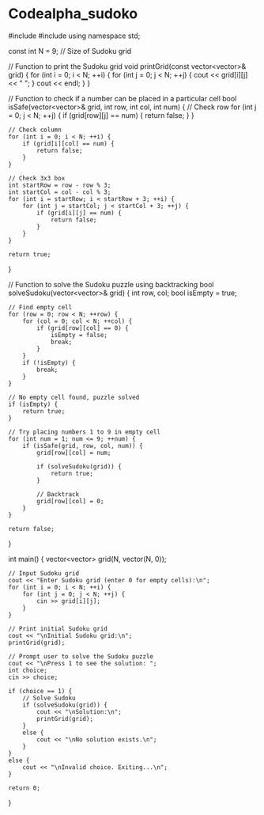 # Codealpha_sudoko


#include <iostream>
#include <vector>
using namespace std;

const int N = 9; // Size of Sudoku grid

// Function to print the Sudoku grid
void printGrid(const vector<vector<int>>& grid) {
    for (int i = 0; i < N; ++i) {
        for (int j = 0; j < N; ++j) {
            cout << grid[i][j] << " ";
        }
        cout << endl;
    }
}

// Function to check if a number can be placed in a particular cell
bool isSafe(vector<vector<int>>& grid, int row, int col, int num) {
    // Check row
    for (int j = 0; j < N; ++j) {
        if (grid[row][j] == num) {
            return false;
        }
    }

    // Check column
    for (int i = 0; i < N; ++i) {
        if (grid[i][col] == num) {
            return false;
        }
    }

    // Check 3x3 box
    int startRow = row - row % 3;
    int startCol = col - col % 3;
    for (int i = startRow; i < startRow + 3; ++i) {
        for (int j = startCol; j < startCol + 3; ++j) {
            if (grid[i][j] == num) {
                return false;
            }
        }
    }

    return true;
}

// Function to solve the Sudoku puzzle using backtracking
bool solveSudoku(vector<vector<int>>& grid) {
    int row, col;
    bool isEmpty = true;

    // Find empty cell
    for (row = 0; row < N; ++row) {
        for (col = 0; col < N; ++col) {
            if (grid[row][col] == 0) {
                isEmpty = false;
                break;
            }
        }
        if (!isEmpty) {
            break;
        }
    }

    // No empty cell found, puzzle solved
    if (isEmpty) {
        return true;
    }

    // Try placing numbers 1 to 9 in empty cell
    for (int num = 1; num <= 9; ++num) {
        if (isSafe(grid, row, col, num)) {
            grid[row][col] = num;

            if (solveSudoku(grid)) {
                return true;
            }

            // Backtrack
            grid[row][col] = 0;
        }
    }

    return false;
}

int main() {
    vector<vector<int>> grid(N, vector<int>(N, 0));

    // Input Sudoku grid
    cout << "Enter Sudoku grid (enter 0 for empty cells):\n";
    for (int i = 0; i < N; ++i) {
        for (int j = 0; j < N; ++j) {
            cin >> grid[i][j];
        }
    }

    // Print initial Sudoku grid
    cout << "\nInitial Sudoku grid:\n";
    printGrid(grid);

    // Prompt user to solve the Sudoku puzzle
    cout << "\nPress 1 to see the solution: ";
    int choice;
    cin >> choice;

    if (choice == 1) {
        // Solve Sudoku
        if (solveSudoku(grid)) {
            cout << "\nSolution:\n";
            printGrid(grid);
        }
        else {
            cout << "\nNo solution exists.\n";
        }
    }
    else {
        cout << "\nInvalid choice. Exiting...\n";
    }

    return 0;
}
